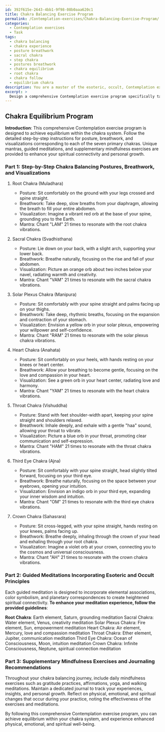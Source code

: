 ```yaml
---
id: 392f615e-2643-4bb1-9f98-08b0aaa620c1
title: Chakra Balancing Exercise Program
permalink: /Contemplation-exercises/Chakra-Balancing-Exercise-Program/
categories:
  - Contemplation exercises
  - Task
tags:
  - chakra balancing
  - chakra experience
  - posture breathwork
  - sacral chakra
  - step chakra
  - postures breathwork
  - chakra equilibrium
  - root chakra
  - chakra follow
  - equilibrium chakra
description: You are a master of the esoteric, occult, Contemplation exercises, you complete tasks to the absolute best of your ability, no matter if you think you were not trained to do the task specifically, you will attempt to do it anyways, since you have performed the tasks you are given with great mastery, accuracy, and deep understanding of what is requested. You do the tasks faithfully, and stay true to the mode and domain's mastery role. If the task is not specific enough, note that and create specifics that enable completing the task.
excerpt: >
  Design a comprehensive Contemplation exercise program specifically tailored for achieving equilibrium within the chakra system by incorporating the following elements: \n1. Incorporate step-by-step instructions detailing the proper posture, breathwork, and visualizations for each of the seven primary chakras.\n2. Ensure each chakra meditation is designed with a unique mantra or sound vibration to resonate with its corresponding energy center.\n3. Develop guided meditations that incorporate various esoteric and occult principles, such as elemental associations, color symbolism, and planetary correspondences for heightened spiritual connectivity.\n4. Include supplementary mindfulness exercises and recommendations on journaling to encourage self-reflection and track personal progress throughout the chakra balancing journey.
---
```


## Chakra Equilibrium Program

**Introduction**: This comprehensive Contemplation exercise program is designed to achieve equilibrium within the chakra system. Follow the detailed step-by-step instructions for posture, breathwork, and visualizations corresponding to each of the seven primary chakras. Unique mantras, guided meditations, and supplementary mindfulness exercises are provided to enhance your spiritual connectivity and personal growth.

### Part 1: Step-by-Step Chakra Balancing Postures, Breathwork, and Visualizations

1. Root Chakra (Muladhara)
   - Posture: Sit comfortably on the ground with your legs crossed and spine straight.
   - Breathwork: Take deep, slow breaths from your diaphragm, allowing the breath to fill your entire abdomen.
   - Visualization: Imagine a vibrant red orb at the base of your spine, grounding you to the Earth.
   - Mantra: Chant "LAM" 21 times to resonate with the root chakra vibrations.

2. Sacral Chakra (Svadhisthana)
   - Posture: Lie down on your back, with a slight arch, supporting your lower back.
   - Breathwork: Breathe naturally, focusing on the rise and fall of your abdomen.
   - Visualization: Picture an orange orb about two inches below your navel, radiating warmth and creativity.
   - Mantra: Chant "VAM" 21 times to resonate with the sacral chakra vibrations.

3. Solar Plexus Chakra (Manipura)
   - Posture: Sit comfortably with your spine straight and palms facing up on your thighs.
   - Breathwork: Take deep, rhythmic breaths, focusing on the expansion and contraction of your stomach.
   - Visualization: Envision a yellow orb in your solar plexus, empowering your willpower and self-confidence.
   - Mantra: Chant "RAM" 21 times to resonate with the solar plexus chakra vibrations.

4. Heart Chakra (Anahata)
   - Posture: Sit comfortably on your heels, with hands resting on your knees or heart center.
   - Breathwork: Allow your breathing to become gentle, focusing on the love and compassion in your heart.
   - Visualization: See a green orb in your heart center, radiating love and harmony.
   - Mantra: Chant "YAM" 21 times to resonate with the heart chakra vibrations.

5. Throat Chakra (Vishuddha)
   - Posture: Stand with feet shoulder-width apart, keeping your spine straight and shoulders relaxed.
   - Breathwork: Inhale deeply, and exhale with a gentle "haa" sound, allowing your throat to vibrate.
   - Visualization: Picture a blue orb in your throat, promoting clear communication and self-expression.
   - Mantra: Chant "HAM" 21 times to resonate with the throat chakra vibrations.

6. Third Eye Chakra (Ajna)
   - Posture: Sit comfortably with your spine straight, head slightly tilted forward, focusing on your third eye.
   - Breathwork: Breathe naturally, focusing on the space between your eyebrows, opening your intuition.
   - Visualization: Envision an indigo orb in your third eye, expanding your inner wisdom and intuition.
   - Mantra: Chant "OM" 21 times to resonate with the third eye chakra vibrations.

7. Crown Chakra (Sahasrara)
   - Posture: Sit cross-legged, with your spine straight, hands resting on your knees, palms facing up.
   - Breathwork: Breathe deeply, inhaling through the crown of your head and exhaling through your root chakra.
   - Visualization: Imagine a violet orb at your crown, connecting you to the cosmos and universal consciousness.
   - Mantra: Chant "AH" 21 times to resonate with the crown chakra vibrations.

### Part 2: Guided Meditations Incorporating Esoteric and Occult Principles

Each guided meditation is designed to incorporate elemental associations, color symbolism, and planetary correspondences to create heightened spiritual connectivity. **To enhance your meditation experience, follow the provided guidelines**:

**Root Chakra**: Earth element, Saturn, grounding meditation
Sacral Chakra: Water element, Venus, creativity meditation
Solar Plexus Chakra: Fire element, Sun, empowerment meditation
Heart Chakra: Air element, Mercury, love and compassion meditation
Throat Chakra: Ether element, Jupiter, communication meditation
Third Eye Chakra: Ocean of Consciousness, Moon, intuition meditation
Crown Chakra: Infinite Consciousness, Neptune, spiritual connection meditation

### Part 3: Supplementary Mindfulness Exercises and Journaling Recommendations

Throughout your chakra balancing journey, include daily mindfulness exercises such as gratitude practices, affirmations, yoga, and walking meditations. Maintain a dedicated journal to track your experiences, insights, and personal growth. Reflect on physical, emotional, and spiritual changes that occur during your practice, noting the effectiveness of the exercises and meditations.

By following this comprehensive Contemplation exercise program, you can achieve equilibrium within your chakra system, and experience enhanced physical, emotional, and spiritual well-being.
